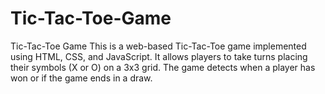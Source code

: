 # Tic-Tac-Toe-Game

Tic-Tac-Toe Game This is a web-based Tic-Tac-Toe game implemented using HTML, CSS, and JavaScript. It allows players to take turns placing their symbols (X or O) on a 3x3 grid. The game detects when a player has won or if the game ends in a draw.
